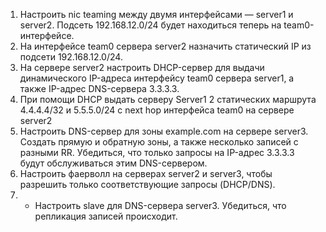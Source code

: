 1. Настроить nic teaming между двумя интерфейсами — server1 и server2. Подсеть
192.168.12.0/24 будет находиться теперь на team0-интерфейсе.
2. На интерфейсе team0 сервера server2 назначить статический IP из подсети 192.168.12.0/24.
3. На сервере server2 настроить DHCP-сервер для выдачи динамического IP-адреса интерфейсу
team0 сервера server1, а также IP-адрес DNS-сервера 3.3.3.3.
4. При помощи DHCP выдать серверу Server1 2 статических маршрута 4.4.4.4/32 и 5.5.5.0/24 с
next hop интерфейса team0 на сервере server2
5. Настроить DNS-сервер для зоны example.com на сервере server3. Создать прямую и обратную
зоны, а также несколько записей с разными RR. Убедиться, что только запросы на IP-адрес
3.3.3.3 будут обслуживаться этим DNS-сервером.
6. Настроить фаерволл на серверах server2 и server3, чтобы разрешить только соответствующие
запросы (DHCP/DNS).
7. * Настроить slave для DNS-сервера server3. Убедиться, что репликация записей происходит.